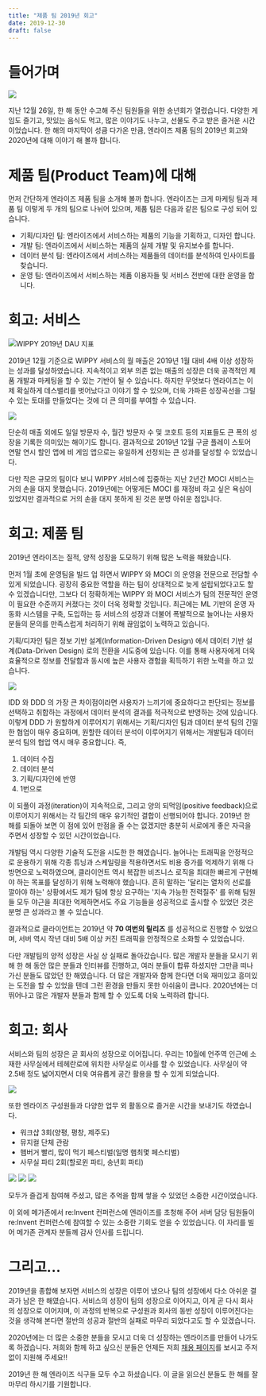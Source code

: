 ```yaml
---
title: "제품 팀 2019년 회고"
date: 2019-12-30
draft: false
---
```


# 들어가며

![](/images/20191230/20191227_184723.jpg)

지난 12월 26일, 한 해 동안 수고해 주신 팀원들을 위한 송년회가 열렸습니다.
다양한 게임도 즐기고, 맛있는 음식도 먹고, 많은 이야기도 나누고, 선물도 주고 받은
즐거운 시간이었습니다. 한 해의 마지막이 성큼 다가온 만큼, 엔라이즈 제품 팀의
2019년 회고와 2020년에 대해 이야기 해 볼까 합니다.

# 제품 팀(Product Team)에 대해

먼저 간단하게 엔라이즈 제품 팀을 소개해 볼까 합니다.
엔라이즈는 크게 마케팅 팀과 제품 팀 이렇게 두 개의 팀으로 나뉘어 있으며,
제품 팀은 다음과 같은 팀으로 구성 되어 있습니다.

* 기획/디자인 팀: 엔라이즈에서 서비스하는 제품의 기능을 기획하고, 디자인 합니다.
* 개발 팀: 엔라이즈에서 서비스하는 제품의 실제 개발 및 유지보수를 합니다.
* 데이터 분석 팀: 엔라이즈에서 서비스하는 제품들의 데이터를 분석하여 인사이트를 찾습니다.
* 운영 팀: 엔라이즈에서 서비스하는 제품 이용자들 및 서비스 전반에 대한 운영을 합니다.

# 회고: 서비스

![WIPPY 2019년 DAU 지표](/images/20191230/chart.png)

2019년 12월 기준으로 WIPPY 서비스의 월 매출은 2019년 1월 대비 4배 이상
성장하는 성과를 달성하였습니다. 지속적이고 외부 의존 없는 매출의 성장은 더욱
공격적인 제품 개발과 마케팅을 할 수 있는 기반이 될 수 있습니다.
하지만 무엇보다 엔라이즈는 이제 확실하게 데스밸리를 벗어났다고 이야기 할 수 있으며,
더욱 가파른 성장곡선을 그릴 수 있는 토대를 만들었다는 것에 더 큰 의미를 부여할 수 있습니다.

![](/images/20191230/google_playstore.jpeg)

단순히 매출 외에도 일일 방문자 수, 월간 방문자 수 및 코호트 등의 지표들도
큰 폭의 성장을 기록한 의미있는 해이기도 합니다. 결과적으로 2019년 12월
구글 플레이 스토어 연말 연시 할인 앱에 비 게임 앱으로는 유일하게 선정되는
큰 성과를 달성할 수 있었습니다.

다만 작은 규모의 팀이다 보니 WIPPY 서비스에 집중하는 지난 2년간 MOCI 서비스는
거의 손을 대지 못했습니다. 2019년에는 어떻게든 MOCI 를 재정비 하고 싶은
욕심이 있었지만 결과적으로 거의 손을 대지 못하게 된 것은 분명 아쉬운 점입니다.

# 회고: 제품 팀

2019년 엔라이즈는 질적, 양적 성장을 도모하기 위해 많은 노력을 해왔습니다.

먼저 1월 초에 운영팀을 빌드 업 하면서 WIPPY 와 MOCI 의 운영을 전문으로 전담할 수
있게 되었습니다. 굉장히 중요한 역할을 하는 팀이 상대적으로 늦게 설립되었다고도
할 수 있겠습니다만, 그보다 더 정확하게는 WIPPY 와 MOCI 서비스가 팀의 전문적인
운영이 필요한 수준까지 커졌다는 것이 더욱 정확할 것입니다. 최근에는 ML 기반의
운영 자동화 시스템을 구축, 도입하는 등 서비스의 성장과 더불어 폭발적으로
늘어나는 사용자 분들의 문의를 만족스럽게 처리하기 위해 끊임없이 노력하고 있습니다.

기획/디자인 팀은 정보 기반 설계(Information-Driven Design) 에서 
데이터 기반 설계(Data-Driven Design)  로의 전환을 시도중에 있습니다.
이를 통해 사용자에게 더욱 효율적으로 정보를 전달함과 동시에 높은 사용자 경험을
획득하기 위한 노력을 하고 있습니다.

![](/images/20191230/notion.jpeg)

IDD 와 DDD 의 가장 큰 차이점이라면 사용자가 느끼기에 중요하다고 판단되는 정보를
선택하고 취합하는 과정에서 데이터 분석의 결과를 적극적으로 반영하는 것에 있습니다.
이렇게 DDD 가 원할하게 이루어지기 위해서는 기획/디자인 팀과 데이터 분석 팀의
긴밀한 협업이 매우 중요하며, 원할한 데이터 분석이 이루어지기 위해서는 개발팀과
데이터 분석 팀의 협업 역시 매우 중요합니다. 즉,

1. 데이터 수집
2. 데이터 분석
3. 기획/디자인에 반영
4. 1번으로

이 되풀이 과정(iteration)이 지속적으로, 그리고 양의 되먹임(positive feedback)으로
이루어지기 위해서는 각 팀간의 매우 유기적인 결합이 선행되어야 합니다.
2019년 한 해를 되돌아 보면 이 점에 있어 만점을 줄 수는 없겠지만 충분히 서로에게
좋은 자극을 주면서 성장할 수 있던 시간이었습니다.

개발팀 역시 다양한 기술적 도전을 시도한 한 해였습니다. 늘어나는 트래픽을 안정적으로
운용하기 위해 각종 튜닝과 스케일링을 적용하면서도 비용 증가를 억제하기 위해 다방면으로
노력하였으며, 클라이언트 역시 복잡한 비즈니스 로직을 최대한 빠르게 구현해야 하는
목표를 달성하기 위해 노력해야 했습니다. 흔히 말하는 '달리는 열차의 선로를 깔아야
하는' 상황에서도 제가 팀에 항상 요구하는 '지속 가능한 전력질주' 를 위해 팀원들 모두
야근을 최대한 억제하면서도 주요 기능들을 성공적으로 출시할 수 있었던 것은 분명
큰 성과라고 볼 수 있습니다.

결과적으로 클라이언트는 2019년 약 __70 여번의 릴리즈__ 를 성공적으로 진행할 수 있었으며,
서버 역시 작년 대비 5배 이상 커진 트래픽을 안정적으로 소화할 수 있었습니다.

다만 개발팀의 양적 성장은 사실 상 실패로 돌아갔습니다. 많은 개발자 분들을 모시기 위해
한 해 동안 많은 분들과 인터뷰를 진행하고, 여러 분들이 합류 하셨지만 그만큼 떠나가신
분들도 많았던 한 해였습니다. 더 많은 개발자와 함께 한다면 더욱 재미있고 흥미있는
도전을 할 수 있었을 텐데 그런 환경을 만들지 못한 아쉬움이 큽니다. 2020년에는 더 뛰어나고
많은 개발자 분들과 함께 할 수 있도록 더욱 노력하려 합니다.

# 회고: 회사

서비스와 팀의 성장은 곧 회사의 성장으로 이어집니다. 우리는 10월에 언주역 인근에 소재한
사무실에서 테헤란로에 위치한 사무실로 이사를 할 수 있었습니다. 사무실이 약 2.5배 정도
넓어지면서 더욱 여유롭게 공간 활용을 할 수 있게 되었습니다.

![](/images/20191230/office.jpeg)

또한 엔라이즈 구성원들과 다양한 업무 외 활동으로 즐거운 시간을 보내기도 하였습니다.

* 워크샵 3회(양평, 평창, 제주도)
* 뮤지컬 단체 관람
* 햄버거 빨리, 많이 먹기 페스티벌(일명 햄최몇 페스티벌)
* 사무실 파티 2회(할로윈 파티, 송년회 파티)

![](/images/20191230/party_01.jpeg)
![](/images/20191230/party_02.jpeg)
![](/images/20191230/party_03.jpeg)

모두가 즐겁게 참여해 주셨고, 많은 추억을 함께 쌓을 수 있었던 소중한 시간이었습니다.

이 외에 메가존에서 re:Invent 컨퍼런스에 엔라이즈를 초청해 주어 서버 담당 팀원들이
re:Invent 컨퍼런스에 참여할 수 있는 소중한 기회도 얻을 수 있었습니다. 이 자리를 빌어
메가존 관계자 분들께 감사 인사를 드립니다.

# 그리고...

2019년을 종합해 보자면 서비스의 성장은 이루어 냈으나 팀의 성장에서 다소 아쉬운 결과가
남은 한 해였습니다. 서비스의 성장이 팀의 성장으로 이어지고, 이게 곧 다시 회사의 성장으로
이어지며, 이 과정의 반복으로 구성원과 회사의 동반 성장이 이루어진다는 것을 생각해 본다면
절반의 성공과 절반의 실패로 마무리 되었다고도 할 수 있겠습니다.

2020년에는 더 많은 소중한 분들을 모시고 더욱 더 성장하는 엔라이즈를 만들어 나가도록 하겠습니다.
저희와 함께 하고 싶으신 분들은 언제든 저희
[채용 페이지](https://www.rocketpunch.com/companies/enraijeu/jobs)를
보시고 주저없이 지원해 주세요!!

2019년 한 해 엔라이즈 식구들 모두 수고 하셨습니다.
이 글을 읽으신 분들도 한 해를 잘 마무리 하시기를 기원합니다.
